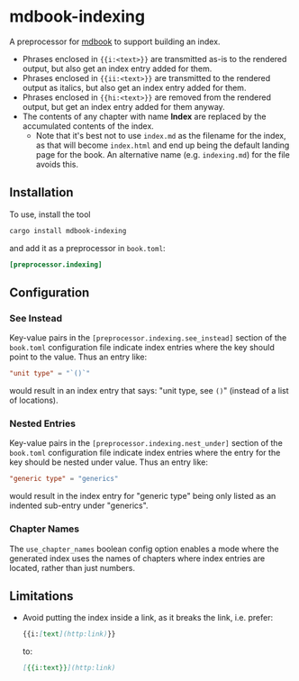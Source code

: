 # mdbook-indexing

A preprocessor for [mdbook](https://github.com/rust-lang/mdBook) to support building an index.

- Phrases enclosed in `{{i:<text>}}` are transmitted as-is to the rendered output, but also get an index entry added for
  them.
- Phrases enclosed in `{{ii:<text>}}` are transmitted to the rendered output as italics, but also get an index entry
  added for them.
- Phrases enclosed in `{{hi:<text>}}` are removed from the rendered output, but get an index entry added for them
  anyway.
- The contents of any chapter with name **Index** are replaced by the accumulated contents of the index.
   - Note that it's best not to use `index.md` as the filename for the index, as that will become `index.html` and
     end up being the default landing page for the book.  An alternative name (e.g. `indexing.md`) for the file avoids
     this.

## Installation

To use, install the tool

```sh
cargo install mdbook-indexing
```

and add it as a preprocessor in `book.toml`:

```toml
[preprocessor.indexing]
```

## Configuration

### See Instead

Key-value pairs in the `[preprocessor.indexing.see_instead]` section of the `book.toml` configuration file indicate index
entries where the key should point to the value.  Thus an entry like:

```toml
"unit type" = "`()`"
```

would result in an index entry that says: "unit type, see `()`" (instead of a list of locations).

### Nested Entries

Key-value pairs in the `[preprocessor.indexing.nest_under]` section of the `book.toml` configuration file indicate index
entries where the entry for the key should be nested under value.  Thus an entry like:

```toml
"generic type" = "generics"
```

would result in the index entry for "generic type" being only listed as an indented sub-entry under "generics".

### Chapter Names

The `use_chapter_names` boolean config option enables a mode where the generated index uses the names of chapters where
index entries are located, rather than just numbers.

## Limitations

- Avoid putting the index inside a link, as it breaks the link, i.e. prefer:
    ```md
    {{i:[text](http:link)}}
    ```
  to:
    ```md
    [{{i:text}}](http:link)
    ```
